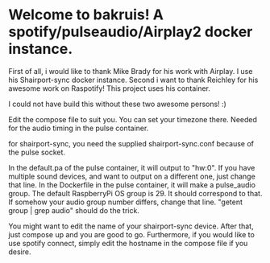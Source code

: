 # Welcome to bakruis! A spotify/pulseaudio/Airplay2 docker instance.

First of all, i would like to thank Mike Brady for his work with Airplay. I use his Shairport-sync docker instance.
Second i want to thank Reichley for his awesome work on Raspotify! This project uses his container.

I could not have build this without these two awesome persons! :)

Edit the compose file to suit you. You can set your timezone there. Needed for the audio timing in the pulse container.

for shairport-sync, you need the supplied shairport-sync.conf because of the pulse socket.

In the default.pa of the pulse container, it will output to "hw:0". If you have multiple sound devices, and want to output on a different one, just change that line.
In the Dockerfile in the pulse container, it will make a pulse_audio group. The default RaspberryPi OS group is 29. It should correspond to that. If somehow your audio group number differs, change that line. "getent group | grep audio" should do the trick.

You might want to edit the name of your shairport-sync device. After that, just compose up and you are good to go.
Furthermore, if you would like to use spotify connect, simply edit the hostname in the compose file if you desire.

